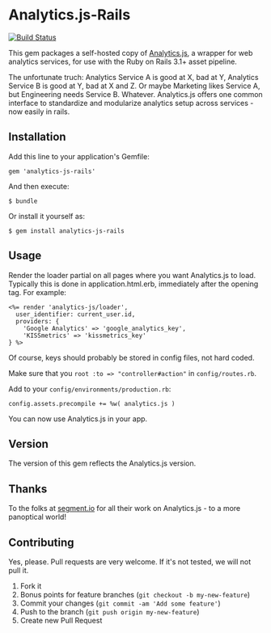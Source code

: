 # Analytics.js-Rails
[![Build Status](https://travis-ci.org/phillbaker/analytics-js-rails.png?branch=master)](https://travis-ci.org/phillbaker/analytics-js-rails)

This gem packages a self-hosted copy of [Analytics.js](https://github.com/segmentio/analytics.js), a wrapper for web analytics services, for use with the Ruby on Rails 3.1+ asset pipeline.

The unfortunate truch: Analytics Service A is good at X, bad at Y, Analytics Service B is good at Y, bad at X and Z. Or maybe Marketing likes Service A, but Engineering needs Service B. Whatever. Analytics.js offers one common interface to standardize and modularize analytics setup across services - now easily in rails.

## Installation

Add this line to your application's Gemfile:

    gem 'analytics-js-rails'

And then execute:

    $ bundle

Or install it yourself as:

    $ gem install analytics-js-rails

## Usage

Render the loader partial on all pages where you want Analytics.js to load. Typically this is done in application.html.erb, immediately after the opening <body> tag. For example:

    <%= render 'analytics-js/loader', 
      user_identifier: current_user.id, 
      providers: { 
        'Google Analytics' => 'google_analytics_key',
        'KISSmetrics' => 'kissmetrics_key'
    } %>

Of course, keys should probably be stored in config files, not hard coded.

Make sure that you ```root :to => "controller#action"``` in ```config/routes.rb```.

Add to your ```config/environments/production.rb```:

    config.assets.precompile += %w( analytics.js )

You can now use Analytics.js in your app.

## Version

The version of this gem reflects the Analytics.js version.

## Thanks

To the folks at [segment.io](http://segment.io) for all their work on Analytics.js - to a more panoptical world!

## Contributing

Yes, please. Pull requests are very welcome. If it's not tested, we will not pull it.

1. Fork it
2. Bonus points for feature branches (`git checkout -b my-new-feature`)
3. Commit your changes (`git commit -am 'Add some feature'`)
4. Push to the branch (`git push origin my-new-feature`)
5. Create new Pull Request
